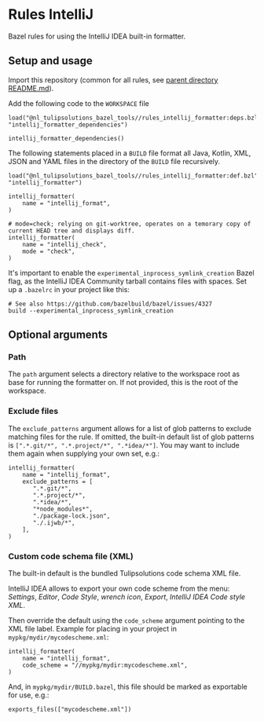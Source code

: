 # Rules IntelliJ
Bazel rules for using the IntelliJ IDEA built-in formatter.

## Setup and usage

Import this repository (common for all rules, see [parent directory README.md](../README.md)).

Add the following code to the `WORKSPACE` file

    load("@nl_tulipsolutions_bazel_tools//rules_intellij_formatter:deps.bzl", "intellij_formatter_dependencies")

    intellij_formatter_dependencies()

The following statements placed in a `BUILD` file format all Java, Kotlin, XML, JSON and YAML files in the directory
of the `BUILD` file recursively.

    load("@nl_tulipsolutions_bazel_tools//rules_intellij_formatter:def.bzl", "intellij_formatter")

    intellij_formatter(
        name = "intellij_format",
    )

    # mode=check; relying on git-worktree, operates on a temorary copy of current HEAD tree and displays diff.
    intellij_formatter(
        name = "intellij_check",
        mode = "check",
    )

It's important to enable the `experimental_inprocess_symlink_creation` Bazel flag, as the IntelliJ IDEA Community
tarball contains files with spaces. Set up a `.bazelrc` in your project like this:

    # See also https://github.com/bazelbuild/bazel/issues/4327
    build --experimental_inprocess_symlink_creation

## Optional arguments

### Path

The `path` argument selects a directory relative to the workspace root as base for running the formatter on.
If not provided, this is the root of the workspace.

### Exclude files

The `exclude_patterns` argument allows for a list of glob patterns to exclude matching files for the rule.
If omitted, the built-in default list of glob patterns is `[".*.git/*", ".*.project/*", ".*idea/*"]`.
You may want to include them again when supplying your own set, e.g.:

    intellij_formatter(
        name = "intellij_format",
        exclude_patterns = [
           ".*.git/*",
           ".*.project/*",
           ".*idea/*",
           "*node_modules*",
           "./package-lock.json",
           "./.ijwb/*",
        ],
    )

### Custom code schema file (XML)

The built-in default is the bundled Tulipsolutions code schema XML file.

IntelliJ IDEA allows to export your own code scheme from the menu:
*Settings*, *Editor*, *Code Style*, *wrench icon*, *Export*, *IntelliJ IDEA Code style XML*.

Then override the default using the `code_scheme` argument pointing to the XML file label.
Example for placing in your project in `mypkg/mydir/mycodescheme.xml`:

    intellij_formatter(
        name = "intellij_format",
        code_scheme = "//mypkg/mydir:mycodescheme.xml",
    )

And, in `mypkg/mydir/BUILD.bazel`, this file should be marked as exportable for use, e.g.:

    exports_files(["mycodescheme.xml"])
